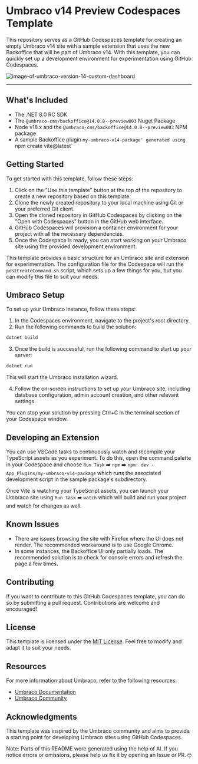 # Umbraco v14 Preview Codespaces Template

This repository serves as a GitHub Codespaces template for creating an empty Umbraco v14 site with a sample extension that uses the new Backoffice that will be part of Umbraco v14.  With this template, you can quickly set up a development environment for experimentation using GitHub Codespaces.

![image-of-umbraco-version-14-custom-dashboard](https://github.com/loranallensmith/codespaces-umbraco-v14-preview/assets/3477155/a093d248-c8d0-4340-b321-ad742985c469)

---

## What's Included
- The .NET 8.0 RC SDK
- The `@umbraco-cms/backoffice@14.0.0--preview003` Nuget Package
- Node v18.x and the `@umbraco-cms/backoffice@14.0.0--preview003` NPM package
- A sample Backoffice plugin `my-umbraco-v14-package' generated using `npm create vite@latest`

## Getting Started

To get started with this template, follow these steps:

1. Click on the "Use this template" button at the top of the repository to create a new repository based on this template.
2. Clone the newly created repository to your local machine using Git or your preferred Git client.
3. Open the cloned repository in GitHub Codespaces by clicking on the "Open with Codespaces" button in the GitHub web interface.
4. GitHub Codespaces will provision a container environment for your project with all the necessary dependencies.
5. Once the Codespace is ready, you can start working on your Umbraco site using the provided development environment.

This template provides a basic structure for an Umbraco site and extension for experimentation. The configuration file for the Codespace will run the `postCreateCommand.sh` script, which sets up a few things for you, but you can modify this file to suit your needs.

## Umbraco Setup

To set up your Umbraco instance, follow these steps:

1. In the Codespaces environment, navigate to the project's root directory.
2. Run the following commands to build the solution:

```bash
dotnet build
```
3. Once the build is successful, run the following command to start up your server:

```bash
dotnet run
```

This will start the Umbraco installation wizard.

4. Follow the on-screen instructions to set up your Umbraco site, including database configuration, admin account creation, and other relevant settings.

You can stop your solution by pressing Ctrl+C in the terminal section of your Codespace window.

## Developing an Extension

You can use VSCode tasks to continuously watch and recompile your TypeScript assets as you experiment.  To do this, 
open the command palette in your Codespace and choose `Run Task` :arrow_right: `npm` :arrow_right: `npm: dev - App_Plugins/my-umbraco-v14-package` which runs the associated development script in the sample package's subdirectory.

Once Vite is watching your TypeScript assets, you can launch your Umbraco site using `Run Task` :arrow_right: `watch` which will build and run your project and watch for changes as well.

## Known Issues
- There are issues browsing the site with Firefox where the UI does not render.  The recommended workaround is to use Google Chrome.
- In some instances, the Backoffice UI only partially loads.  The recommended solution is to check for console errors and refresh the page a few times.

## Contributing

If you want to contribute to this GitHub Codespaces template, you can do so by submitting a pull request. Contributions are welcome and encouraged!

## License

This template is licensed under the [MIT License](LICENSE). Feel free to modify and adapt it to suit your needs.

## Resources

For more information about Umbraco, refer to the following resources:

- [Umbraco Documentation](https://our.umbraco.com/documentation)
- [Umbraco Community](https://our.umbraco.com/community)

## Acknowledgments

This template was inspired by the Umbraco community and aims to provide a starting point for developing Umbraco sites using GitHub Codespaces.

Note: Parts of this README were generated using the help of AI.  If you notice errors or omissions, please help us fix it by opening an Issue or PR. 🤓
